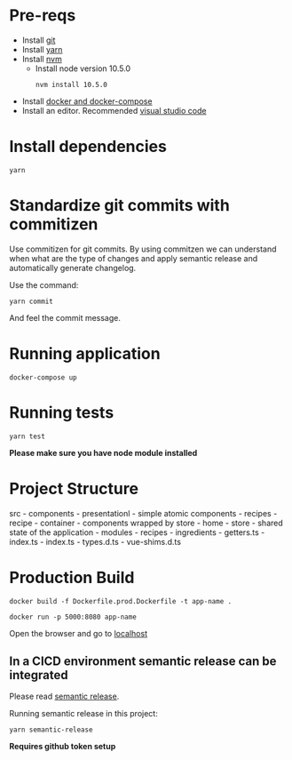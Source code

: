 
# Pre-reqs

- Install [git](https://git-scm.com/)
- Install [yarn](https://yarnpkg.com/en/docs/install)
- Install [nvm](https://github.com/creationix/nvm)
    - Install node version 10.5.0
        ```
        nvm install 10.5.0
        ```
- Install [docker and docker-compose](https://www.docker.com/)
- Install an editor. Recommended [visual studio code](https://code.visualstudio.com/)

# Install dependencies

```shell
yarn
```

# Standardize git commits with commitizen

Use commitizen for git commits. By using commitzen we can understand when what are the type of changes and apply semantic release and automatically generate changelog. 

Use the command:

```
yarn commit
```

And feel the commit message.

# Running application

```shell
docker-compose up
```

# Running tests

```shell
yarn test
```

**Please make sure you have node module installed**

# Project Structure

src
    - components 
        - presentationl - simple atomic components
            - recipes
            - recipe
        - container - components wrapped by store
            - home
    - store - shared state of the application
        - modules
            - recipes
            - ingredients
        - getters.ts
        - index.ts
    - index.ts
    - types.d.ts
    - vue-shims.d.ts

# Production Build

```
docker build -f Dockerfile.prod.Dockerfile -t app-name . 
```

```
docker run -p 5000:8080 app-name 
```

Open the browser and go to [localhost](http://127.0.0.1:5000/)

## In a CICD environment semantic release can be integrated

Please read [semantic release](https://semantic-release.gitbook.io/semantic-release/).

Running semantic release in this project:

```
yarn semantic-release
```

**Requires github token setup**